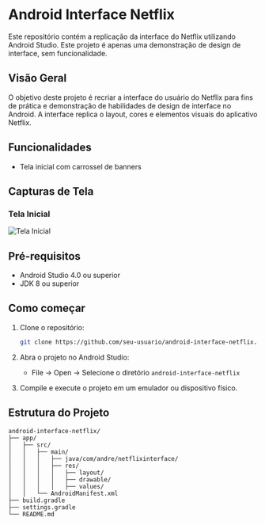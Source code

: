 # Android Interface Netflix

Este repositório contém a replicação da interface do Netflix utilizando Android Studio. Este projeto é apenas uma demonstração de design de interface, sem funcionalidade.

## Visão Geral

O objetivo deste projeto é recriar a interface do usuário do Netflix para fins de prática e demonstração de habilidades de design de interface no Android. A interface replica o layout, cores e elementos visuais do aplicativo Netflix.

## Funcionalidades

- Tela inicial com carrossel de banners

## Capturas de Tela

### Tela Inicial
![Tela Inicial](path/to/screenshot1.png)

## Pré-requisitos

- Android Studio 4.0 ou superior
- JDK 8 ou superior

## Como começar

1. Clone o repositório:
    ```sh
    git clone https://github.com/seu-usuario/android-interface-netflix.git
    ```

2. Abra o projeto no Android Studio:
    - File -> Open -> Selecione o diretório `android-interface-netflix`

3. Compile e execute o projeto em um emulador ou dispositivo físico.

## Estrutura do Projeto

```plaintext
android-interface-netflix/
├── app/
│   ├── src/
│   │   ├── main/
│   │   │   ├── java/com/andre/netflixinterface/
│   │   │   ├── res/
│   │   │   │   ├── layout/
│   │   │   │   ├── drawable/
│   │   │   │   ├── values/
│   │   └── AndroidManifest.xml
├── build.gradle
├── settings.gradle
└── README.md
